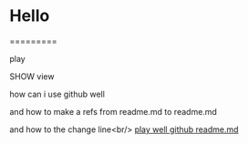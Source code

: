 # Hello
=========


play

SHOW view

how can i use github well

and how to make a refs from readme.md to readme.md

and how to the change line\<br/>
[play well github readme.md](http://blog.csdn.net/kaitiren/article/details/38513715)
